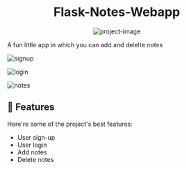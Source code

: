 <h1 align="center" id="title">Flask-Notes-Webapp</h1>

<p align="center"><img src="https://socialify.git.ci/srishtiv424/flask-notes-app/image?font=Inter&amp;name=1&amp;owner=1&amp;pattern=Solid&amp;theme=Dark" alt="project-image"></p>

<p id="description">A fun little app in which you can add and delelte notes</p>


![signup](https://github.com/srishtiv424/flask-notes-app/assets/108206075/2c610896-6d1e-42bb-97d0-997a062819d7)

![login](https://github.com/srishtiv424/flask-notes-app/assets/108206075/04b28077-5f94-4179-bc15-de6815607bcf)

![notes](https://github.com/srishtiv424/flask-notes-app/assets/108206075/eff69b45-a9bc-4ed7-bbb4-90b3e820e629)
  
<h2>🧐 Features</h2>

Here're some of the project's best features:

*   User sign-up
*   User login
*   Add notes
*   Delete notes
